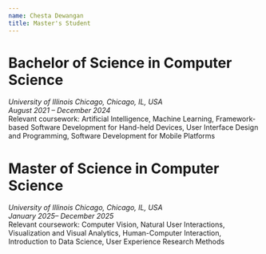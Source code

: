 ```yaml
---
name: Chesta Dewangan
title: Master's Student
---
```

# Bachelor of Science in Computer Science  
_University of Illinois Chicago, Chicago, IL, USA_  
_August 2021 – December 2024_\
Relevant coursework: Artificial Intelligence, Machine Learning, Framework-based Software Development for Hand-held Devices, User Interface Design and Programming, Software Development for Mobile Platforms

# Master of Science in Computer Science  
_University of Illinois Chicago, Chicago, IL, USA_  
_January 2025– December 2025_\
Relevant coursework: Computer Vision, Natural User Interactions, Visualization and Visual Analytics, Human-Computer Interaction, Introduction to Data Science, User Experience Research Methods
